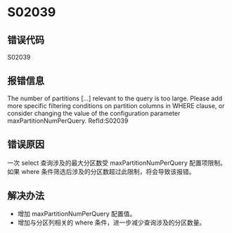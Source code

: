# S02039

## 错误代码

S02039

## 报错信息

The number of partitions […] relevant to the query is too large. Please add more
specific filtering conditions on partition columns in WHERE clause, or consider
changing the value of the configuration parameter maxPartitionNumPerQuery.
RefId:S02039

## 错误原因

一次 select 查询涉及的最大分区数受 maxPartitionNumPerQuery 配置项限制。如果 where
条件筛选后涉及的分区数超过此限制，将会导致该报错。

## 解决办法

* 增加 maxPartitionNumPerQuery 配置值。
* 增加与分区列相关的 where 条件，进一步减少查询涉及的分区数量。

